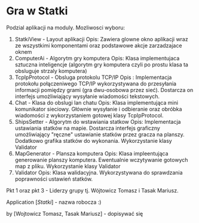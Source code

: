 # Gra w Statki

Podzial aplikacji na moduly.
Mozliwosci wyboru:

1. StatkiView - Layout aplikacji
	Opis: Zawiera glowne okno aplikacji wraz ze wszystkimi komponentami oraz podstawowe akcje zarzadzajace oknem
2. ComputerAi - Algorytm gry komputera
	Opis: Klasa implementujaca sztuczna inteligencje (algorytm gry komputera czyli po prostu klasa ta obsluguje strzaly komputera)
3. TcpIpProtocol - Obsluga protokolu TCP/IP
	Opis : Implementacja protokołu połączeniwego TCP/IP wykorzystywana do przesyłania informacji pomiędzy grami (gra dwu-osobowa przez sieć). Dostarcza on interfejs umożliwiający wysyłanie wiadomości tekstowych.
4. Chat - Klasa do obslugi lan chatu
	Opis: Klasa implementująca mini komunikator sieciowy. Głównie wysyłanie i odbieranie oraz obróbka wiadomości z wykorzystaniem gotowej klasy TcpIpProtocol.
5. ShipsSetter - Algorytm do wstawiania statkow
	Opis: Implementacja ustawiania statków na mapie. Dostarcza interfejs graficzny umożliwiający "ręczne" ustawianie statków przez gracza na planszy. Dodatkowo grafika statków do wykonania. Wykorzystanie klasy Validator
6. MapGenerator - Plansza komputera
	Opis: Klasa impleentująca generowanie planszy komputera. Ewentualnie wczytywanie gotowych map z pliku. Wykorzystanie klasy Validator
7. Validator
	Opis: Klasa walidacyjna. Wykorzystywana do sprawdzania poprawności ustawień statków.

Pkt 1 oraz pkt 3 - Liderzy grupy tj. Wójtowicz Tomasz i Tasak Mariusz.

Application [*Statki*] - nazwa robocza :)

by [Wojtowicz Tomasz, Tasak Mariusz] - dopisywać się
